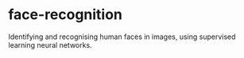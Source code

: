 # face-recognition

Identifying and recognising human faces in images, using supervised learning neural networks. 
